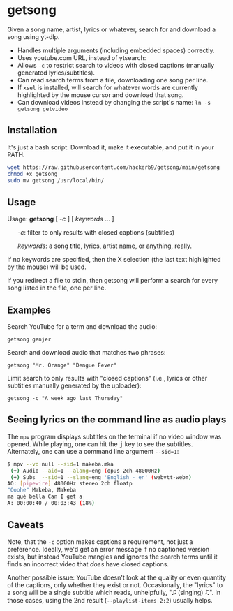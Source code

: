 # getsong
Given a song name, artist, lyrics or whatever, search for and download a song using yt-dlp.

* Handles multiple arguments (including embedded spaces) correctly. 
* Uses youtube.com URL, instead of ytsearch:
* Allows `-c` to restrict search to videos with closed captions (manually generated lyrics/subtitles).
*  Can read search terms from a file, downloading one song per line.
* If `xsel` is installed, will search for whatever words are currently highlighted by the mouse cursor and download that song.
* Can download videos instead by changing the script's name: `ln -s getsong getvideo`

## Installation

It's just a bash script. Download it, make it executable, and put it in your PATH. 

```bash
wget https://raw.githubusercontent.com/hackerb9/getsong/main/getsong
chmod +x getsong
sudo mv getsong /usr/local/bin/
```

## Usage

Usage: **getsong** [ _-c_ ] [ _keywords_ ... ]

<ul>
   
   _-c_: filter to only results with closed captions (subtitles)
   
   _keywords_: a song title, lyrics, artist name, or anything, really.

</ul>

If no keywords are specified, then the X selection (the
last text highlighted by the mouse) will be used.

If you redirect a file to stdin, then getsong will perform a search for
every song listed in the file, one per line. 

## Examples

Search YouTube for a term and download the audio:

    getsong genjer

Search and download audio that matches two phrases:

    getsong "Mr. Orange" "Dengue Fever"

Limit search to only results with "closed captions" (i.e., lyrics or other subtitles manually generated by the uploader):

    getsong -c "A week ago last Thursday"

## Seeing lyrics on the command line as audio plays

The `mpv` program displays subtitles on the terminal if no video window was opened. While playing, one can hit the <kbd>j</kbd> key to see the subtitles. Alternately, one can use a command line argument `--sid=1`:

```bash
$ mpv --vo null --sid=1 makeba.mka
 (+) Audio --aid=1 --alang=eng (opus 2ch 48000Hz)
 (+) Subs  --sid=1 --slang=eng 'English - en' (webvtt-webm)
AO: [pipewire] 48000Hz stereo 2ch floatp
"Ooohe" Makeba, Makeba
ma qué bella Can I get a
A: 00:00:40 / 00:03:43 (18%)
```

## Caveats

Note, that the `-c` option makes captions a requirement, not just a preference. Ideally, we'd get an error message if no captioned version exists, but instead YouTube mangles and ignores the search terms until it finds an incorrect video that _does_ have closed captions.

Another possible issue: YouTube doesn't look at the quality or even quantity of the captions, only whether they exist or not. Occasionally, the "lyrics" to a song will be a single subtitle which reads, unhelpfully, "🎜 (singing) 🎝". In those cases, using the 2nd result (`--playlist-items 2:2`) usually helps.
